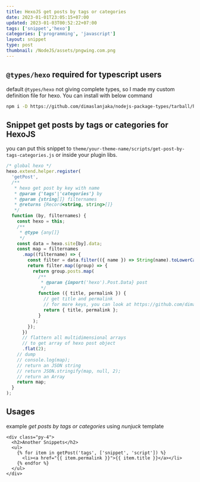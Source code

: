 ```yaml
---
title: HexoJS get posts by tags or categories
date: 2023-01-01T23:05:15+07:00
updated: 2023-01-03T00:52:22+07:00
tags: ['snippet','hexo']
categories: ['programming', 'javascript']
layout: snippet
type: post
thumbnail: /NodeJS/assets/pngwing.com.png
---
```


## `@types/hexo` required for typescript users
default `@types/hexo` not giving complete types, so I made my custom definition file for hexo. You can install with below command
```bash
npm i -D https://github.com/dimaslanjaka/nodejs-package-types/tarball/hexo
```

## Snippet get posts by tags or categories for HexoJS
you can put this snippet to `theme/your-theme-name/scripts/get-post-by-tags-categories.js` or inside your plugin libs.
```js
/* global hexo */
hexo.extend.helper.register(
  'getPost',
  /**
   * hexo get post by key with name
   * @param {'tags'|'categories'} by
   * @param {string[]} filternames
   * @returns {Record<string, string>[]}
   */
  function (by, filternames) {
    const hexo = this;
    /**
     * @type {any[]}
     */
    const data = hexo.site[by].data;
    const map = filternames
      .map((filtername) => {
        const filter = data.filter(({ name }) => String(name).toLowerCase() == filtername.toLowerCase());
        return filter.map((group) => {
          return group.posts.map(
            /**
             * @param {import('hexo').Post.Data} post
             */
            function ({ title, permalink }) {
              // get title and permalink
              // for more keys, you can look at https://github.com/dimaslanjaka/nodejs-package-types/blob/ec9b509d81eefdfada79f1658ac02118936a1e5a/index.d.ts#L757-L762
              return { title, permalink };
            }
          );
        });
      })
      // flattern all multidimensional arrays
      // to get array of hexo post object
      .flat(2);
    // dump
    // console.log(map);
    // return an JSON string
    // return JSON.stringify(map, null, 2);
    // return an Array
    return map;
  }
);
```

## Usages
example _get posts by tags or categories_ using _nunjuck_ template
```njk
<div class="py-4">
  <h2>Another Snippets</h2>
  <ul>
    {% for item in getPost('tags', ['snippet', 'script']) %}
      <li><a href="{{ item.permalink }}">{{ item.title }}</a></li>
    {% endfor %}
  </ul>
</div>
```
